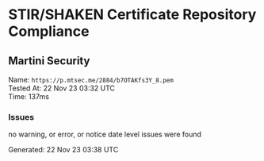 # STIR/SHAKEN Certificate Repository Compliance

## Martini Security

Name: `https://p.mtsec.me/2884/b7OTAKfs3Y_8.pem`\
Tested At: 22 Nov 23 03:32 UTC\
Time: 137ms

### Issues

no warning, or error, or notice date level issues were found

Generated: 22 Nov 23 03:38 UTC